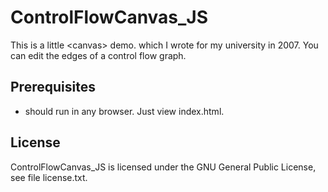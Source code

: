 ControlFlowCanvas_JS
=================

This is a little &lt;canvas&gt; demo. which I wrote for my university in 2007. You can edit the edges of a control flow graph.

Prerequisites
-------------

* should run in any browser. Just view index.html.
   
License
-------

ControlFlowCanvas_JS is licensed under the GNU General Public License, see file license.txt.
